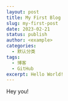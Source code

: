 ```yaml
---
layout: post
title: My First Blog
slug: my-first-post
date: 2023-02-21
status: publish
author: <example>
categories: 
  - 默认分类
tags: 
  - 博客
  - GitHub
excerpt: Hello World!
---
```

  
  Hey you!
